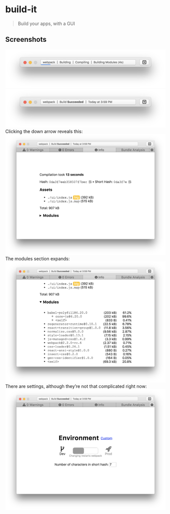 # build-it
> Build your apps, with a GUI

## Screenshots
![Building](screenshots/building.png)  
![Built](screenshots/mini.png)  
Clicking the down arrow reveals this:  
![Info Panel](screenshots/built.png)  
The modules section expands:  
![Modules](screenshots/modules.png)  
There are settings, although they’re not that complicated right now:  
![Settings](screenshots/settings.png)
